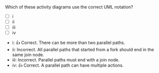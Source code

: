 <panel header="{{ icon_Q_A }} Which activity diagrams are correct?">
<question>

Which of these activity diagrams use the correct UML notation?

- [ ] i
- [ ] ii
- [ ] iii
- [ ] iv

<pic src="{{baseUrl}}/uml/activityDiagrams/basicNotations/parallelPaths/images/q-correctNotation.png" width="500" />
<p/>

<div slot="answer">

* i: :+1: Correct. There can be more than two parallel paths.
* ii: Incorrect. All parallel paths that started from a fork should end in the same join node.
* iii: Incorrect. Parallel paths must end with a join node.
* iv: :+1: Correct. A parallel path can have multiple actions.

</div>
</question>
</panel>
